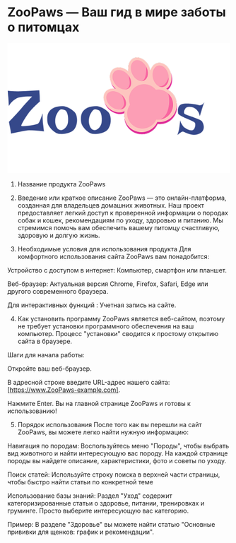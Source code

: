 # ZooPaws — Ваш гид в мире заботы о питомцах
![alt text](image.png)
1. Название продукта 
ZooPaws

2. Введение или краткое описание
ZooPaws — это онлайн-платформа, созданная для владельцев домашних животных. Наш проект предоставляет легкий доступ к проверенной информации о породах собак и кошек, рекомендациям по уходу, здоровью и питанию. Мы стремимся помочь вам обеспечить вашему питомцу счастливую, здоровую и долгую жизнь.

3. Необходимые условия для использования продукта
Для комфортного использования сайта ZooPaws вам понадобится:

Устройство с доступом в интернет: Компьютер, смартфон или планшет.

Веб-браузер: Актуальная версия Chrome, Firefox, Safari, Edge или другого современного браузера.

Для интерактивных функций : Учетная запись на сайте.

4. Как установить программу
ZooPaws является веб-сайтом, поэтому не требует установки программного обеспечения на ваш компьютер. Процесс "установки" сводится к простому открытию сайта в браузере.

Шаги для начала работы:

Откройте ваш веб-браузер.

В адресной строке введите URL-адрес нашего сайта: [https://www.ZooPaws-example.com].

Нажмите Enter. Вы на главной странице ZooPaws и готовы к использованию!

5. Порядок использования
После того как вы перешли на сайт ZooPaws, вы можете легко найти нужную информацию:

Навигация по породам: Воспользуйтесь меню "Породы", чтобы выбрать вид животного и найти интересующую вас породу. На каждой странице породы вы найдете описание, характеристики, фото и советы по уходу.

Поиск статей: Используйте строку поиска в верхней части страницы, чтобы быстро найти статьи по конкретной теме

Использование базы знаний: Раздел "Уход" содержит категоризированные статьи о здоровье, питании, тренировках и груминге. Просто выберите интересующую вас категорию.

Пример: В разделе "Здоровье" вы можете найти статью "Основные прививки для щенков: график и рекомендации".

